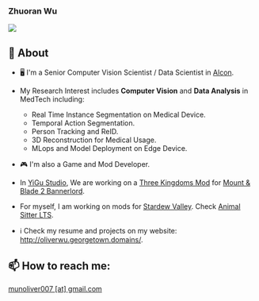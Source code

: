 ### Zhuoran Wu

![](https://komarev.com/ghpvc/?username=WuZhuoran)

## 👋 About

* 🖥️ I'm a Senior Computer Vision Scientist / Data Scientist in [Alcon](https://www.alcon.com/).
* My Research Interest includes **Computer Vision** and **Data Analysis** in MedTech including:
  * Real Time Instance Segmentation on Medical Device.
  * Temporal Action Segmentation.
  * Person Tracking and ReID.
  * 3D Reconstruction for Medical Usage.
  * MLops and Model Deployment on Edge Device.

* 🎮 I'm also a Game and Mod Developer.
* In [YiGu Studio](https://github.com/YiGu-Studio), We are working on a [Three Kingdoms Mod](https://www.moddb.com/mods/three-kingdoms) for [Mount & Blade 2 Bannerlord](https://www.taleworlds.com/en/Games/Bannerlord).
* For myself, I am working on mods for [Stardew Valley](https://www.stardewvalley.net/). Check [Animal Sitter LTS](https://github.com/WuZhuoran/Stardew_AnimalSitter).


* ℹ️ Check my resume and projects on my website: http://oliverwu.georgetown.domains/.

## 📫 How to reach me:

[munoliver007 \[at\] gmail.com](mailto:munoliver007@gmail.com)
